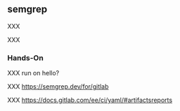 <!-- .slide: id="gitlab_trivy" -->

## semgrep

XXX [](https://semgrep.dev/)

XXX [](https://semgrep.dev/docs/language-support/)

### Hands-On

XXX run on hello?

XXX https://semgrep.dev/for/gitlab

XXX https://docs.gitlab.com/ee/ci/yaml/#artifactsreports
